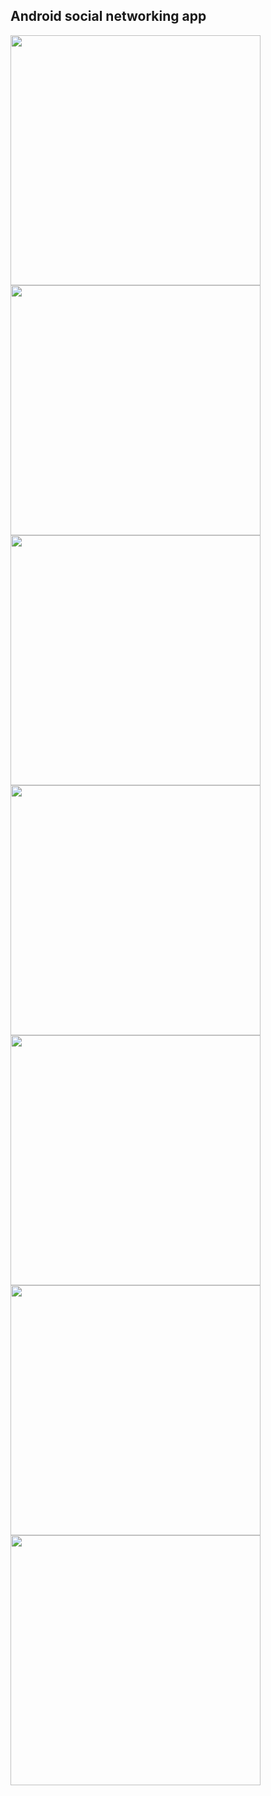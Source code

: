 ## Android social networking app

<img src="https://raw.githubusercontent.com/yberg/social-app/master/app/src/main/res/drawable-v21/scrnshot1.png" height="400"/>
<img src="https://raw.githubusercontent.com/yberg/social-app/master/app/src/main/res/drawable-v21/scrnshot2.png" height="400"/>
<img src="https://raw.githubusercontent.com/yberg/social-app/master/app/src/main/res/drawable-v21/scrnshot3.png" height="400"/>
<img src="https://raw.githubusercontent.com/yberg/social-app/master/app/src/main/res/drawable-v21/scrnshot4.png" height="400"/>
<img src="https://raw.githubusercontent.com/yberg/social-app/master/app/src/main/res/drawable-v21/scrnshot5.png" height="400"/>
<img src="https://raw.githubusercontent.com/yberg/social-app/master/app/src/main/res/drawable-v21/scrnshot6.png" height="400"/>
<img src="https://raw.githubusercontent.com/yberg/social-app/master/app/src/main/res/drawable-v21/scrnshot7.png" height="400"/>
